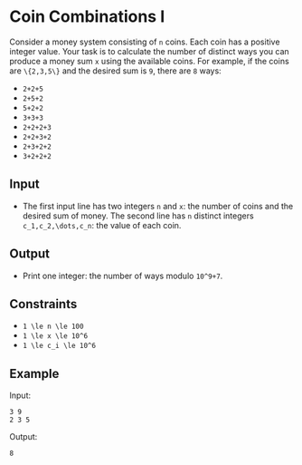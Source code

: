 # Coin Combinations I 

Consider a money system consisting of ```n``` coins. Each coin has a positive integer value. Your task is to calculate the number of distinct ways you can produce a money sum ```x``` using the available coins.
For example, if the coins are ```\{2,3,5\}``` and the desired sum is ```9```, there are ```8``` ways:

- ```2+2+5```
- ```2+5+2```
- ```5+2+2```
- ```3+3+3```
- ```2+2+2+3```
- ```2+2+3+2```
- ```2+3+2+2```
- ```3+2+2+2```

## Input
- The first input line has two integers ```n``` and ```x```: the number of coins and the desired sum of money.
The second line has ```n``` distinct integers ```c_1,c_2,\dots,c_n```: the value of each coin.
## Output
- Print one integer: the number of ways modulo ```10^9+7```.
## Constraints

- ```1 \le n \le 100```
- ```1 \le x \le 10^6```
- ```1 \le c_i \le 10^6```

## Example
Input:
```
3 9
2 3 5
```

Output:
```
8
```
